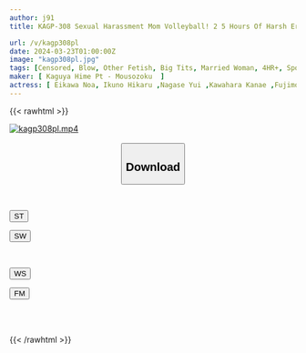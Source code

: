 ```yaml
---
author: j91
title: KAGP-308 Sexual Harassment Mom Volleyball! 2 5 Hours Of Harsh Erotic Training With 30 Married Women Wearing High-leg Bloomers

url: /v/kagp308pl
date: 2024-03-23T01:00:00Z
image: "kagp308pl.jpg"
tags: [Censored, Blow, Other Fetish, Big Tits, Married Woman, 4HR+, Sport	]
maker: [ Kaguya Hime Pt - Mousozoku  ]
actress: [ Eikawa Noa, Ikuno Hikaru ,Nagase Yui ,Kawahara Kanae ,Fujimori Riho ,Takeuchi Natsuki, Narita Tsumugi, Takase Rina 2020, Kuramoto Sumire, Ohana Non ]
---
```



{{< rawhtml >}}

<div class="video" data-videoid="GjAoDWb4Rwh18Xe">
    <a href="javascript:;">
        <img src="/v/kagp308pl/kagp308pl.jpg" width="WIDTH" height="HEIGHT" alt="kagp308pl.mp4" loading="lazy">
    </a>
</div>

<script type="text/javascript" src="https://j91.asia/asset/on-demand-st.js"></script>

<br>
  <link rel="stylesheet" href="https://j91.asia/asset/bs5.css">
  
  <center>
  <button class="btn btn-primary" type="button" data-bs-toggle="collapse" data-bs-target=".multi-collapse" aria-expanded="false" aria-controls="multiCollapseExample1 multiCollapseExample2"><h2>Download</h2></button></center>
</p>
<div class="row">
  <div class="col">
    <div class="collapse multi-collapse" id="multiCollapseExample1">
      <div class="card card-body">
	      	      <br>
<div class="buttons">  
<p><a href="https://streamtape.to/v/GjAoDWb4Rwh18Xe" target="_blank"><button class="btn-hover color-3"><i class="fa fa-download"></i> ST</button></a></p>
<p><a href="https://asnwish.com/3n48pxlgjb8y" target="_blank"><button class="btn-hover color-2"><i class="fa fa-download"></i> SW</button></a></p></div>
    </div>
  </div>
</div>
  <div class="col">
    <div class="collapse multi-collapse" id="multiCollapseExample2">
      <div class="card card-body">
	      <br>
<div class="buttons">
<p><a href="javascript:;"><button class="btn-hover color-9"><i class="fa fa-download"></i> WS</button></a></p>
<p><a href="javascript:;"><button class="btn-hover color-8"><i class="fa fa-download"></i> FM</button></a></p></div>
<br><br>
      </div>
    </div>
  </div>
</div>

{{< /rawhtml >}}